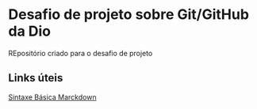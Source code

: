 # Desafio de projeto sobre Git/GitHub da Dio
REpositório criado para o desafio de projeto

## Links úteis
[Sintaxe Básica Marckdown](https://www.markdownguide.org/basic-syntax/)
